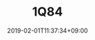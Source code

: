---
title: "1Q84"
description: "Haruki Murakami"
taxonomies:
    category: "novel"
date: 2019-02-01T11:37:34+09:00
draft: false
linktitle: "https://www.amazon.com/s?k=1q84+by+haruki+murakami&crid=SF7ZYM52SCVL&sprefix=1q84%2Caps%2C456&ref=nb_sb_ss_i_4_4"
featured_image: "/images/1q84.jpg"
---